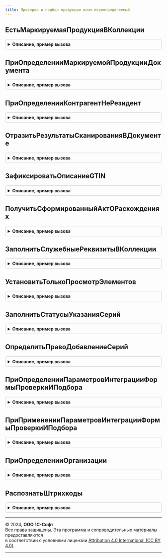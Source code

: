 ```yaml
---
title: Проверка и подбор продукции исмп переопределяемый
---
```



## ЕстьМаркируемаяПродукцияВКоллекции
<details style="margin: 1em 0; padding: 0.5em; border: 1px solid #ccc; border-radius: 6px;">

<summary style="font-weight: bold; cursor: pointer;">Описание, пример вызова</summary>

```bsl

// Возвращает через третий параметр признак наличия маркируемой продукции.
//
// Параметры:
//  Коллекция                - ДанныеФормыКоллекция - ТЧ с товарами.
//  ВидМаркируемойПродукции  - ПеречислениеСсылка.ВидыПродукцииИС - вид продукции, наличие которой необходимо определить.
//  ЕстьМаркируемаяПродукция - Булево - Исходящий, признак наличия маркируемой продукции.
//
Процедура ЕстьМаркируемаяПродукцияВКоллекции(Коллекция, ВидМаркируемойПродукции, ЕстьМаркируемаяПродукция) Экспорт
```

Пример вызова
```bsl
ПроверкаИПодборПродукцииИСМППереопределяемый.ЕстьМаркируемаяПродукцияВКоллекции(Коллекция, ВидМаркируемойПродукции, ЕстьМаркируемаяПродукция) 
```
</details>

## ПриОпределенииМаркируемойПродукцииДокумента
<details style="margin: 1em 0; padding: 0.5em; border: 1px solid #ccc; border-radius: 6px;">

<summary style="font-weight: bold; cursor: pointer;">Описание, пример вызова</summary>

```bsl

// Возвращает через третий параметр таблицу товаров документа, являющихся маркируемой продукцией требуемого вида,
//   либо дополняет ее значениями GTIN.
//
// Параметры:
//  Контекст                 - ФормаКлиентскогоПриложения, ДокументСсылка - документ, маркируемую продукцию которого необходимо получить.
//  ВидМаркируемойПродукции  - ПеречислениеСсылка.ВидыПродукцииИС - вид маркируемой продукции, которую необходимо получить.
//  ТаблицаМаркируемойПродукции - ТаблицаЗначений - Исходящий, таблица с маркируемой продукцией документа. Должна содержать колонки:
//  * GTIN           - Строка - GTIN продукции
//  * Номенклатура   - ОпределяемыйТип.Номенклатура - номенклатура маркируемой продукции
//  * Характеристика - ОпределяемыйТип.ХарактеристикаНоменклатуры - характеристика номенклатура маркируемой продукции
//  * Серия          - ОпределяемыйТип.СерияНоменклатуры - серия номенклатура маркируемой продукции
//  * Количество     - Число - количество маркируемой продукции
//  Сценарий - Число - сценарий работы с маркируемой продукцией документа
Процедура ПриОпределенииМаркируемойПродукцииДокумента(Контекст, ВидМаркируемойПродукции, ТаблицаМаркируемойПродукции, Сценарий = 0) Экспорт
```

Пример вызова
```bsl
ПроверкаИПодборПродукцииИСМППереопределяемый.ПриОпределенииМаркируемойПродукцииДокумента(Контекст, ВидМаркируемойПродукции, ТаблицаМаркируемойПродукции, Сценарий);
```
</details>

## ПриОпределенииКонтрагентНеРезидент
<details style="margin: 1em 0; padding: 0.5em; border: 1px solid #ccc; border-radius: 6px;">

<summary style="font-weight: bold; cursor: pointer;">Описание, пример вызова</summary>

```bsl

// Возвращает через второй параметр признак что переданный контрагент является нерезидентом.
//
// Параметры:
//  Контрагент - СправочникСсылка.Контрагенты - Проверяемы контрагент
//  НеРезидент - Булево - Признак что контрагент не резидент (Истина) или резидент (Ложь).
//
Процедура ПриОпределенииКонтрагентНеРезидент(Контрагент, НеРезидент) Экспорт
```

Пример вызова
```bsl
ПроверкаИПодборПродукцииИСМППереопределяемый.ПриОпределенииКонтрагентНеРезидент(Контрагент, НеРезидент) 
```
</details>

## ОтразитьРезультатыСканированияВДокументе
<details style="margin: 1em 0; padding: 0.5em; border: 1px solid #ccc; border-radius: 6px;">

<summary style="font-weight: bold; cursor: pointer;">Описание, пример вызова</summary>

```bsl

// Предназначена для реализации функциональности по отражению результатов проверки и подбора в документе, из которого была вызвана соответствующая форма.
//
// Параметры:
//  ПараметрыОкончанияПроверки - (См. ПроверкаИПодборПродукцииИСМП.ПараметрыОкончанияПроверки).
Процедура ОтразитьРезультатыСканированияВДокументе(ПараметрыОкончанияПроверки) Экспорт
```

Пример вызова
```bsl
ПроверкаИПодборПродукцииИСМППереопределяемый.ОтразитьРезультатыСканированияВДокументе(ПараметрыОкончанияПроверки) 
```
</details>

## ЗафиксироватьОписаниеGTIN
<details style="margin: 1em 0; padding: 0.5em; border: 1px solid #ccc; border-radius: 6px;">

<summary style="font-weight: bold; cursor: pointer;">Описание, пример вызова</summary>

```bsl

// Вызывается при заверешении проверки и подбора для отражения данных в документе.
// Предназначена для сохранения связей номенклатуры с GTIN, с учетом коээффициентов групповых упаковок.
//
// Параметры:
//  ТаблицаОписанияGTIN - см. ПроверкаИПодборПродукцииИСМП.ПустаяТаблицаОписанияGTIN.
Процедура ЗафиксироватьОписаниеGTIN(ТаблицаОписанияGTIN) Экспорт
```

Пример вызова
```bsl
ПроверкаИПодборПродукцииИСМППереопределяемый.ЗафиксироватьОписаниеGTIN(ТаблицаОписанияGTIN) 
```
</details>

## ПолучитьСформированныйАктОРасхождениях
<details style="margin: 1em 0; padding: 0.5em; border: 1px solid #ccc; border-radius: 6px;">

<summary style="font-weight: bold; cursor: pointer;">Описание, пример вызова</summary>

```bsl

// Получает сформированный ранее Акт о расхождениях для переданного документа.
//
// Параметры:
//  Документ         - ДокументСсылка - ссылка на документ, для которого необходимо получить Акт о расхождениях:
//  АктОРасхождениях - ДокументСсылка - ссылка на Акт о расхождениях:
Процедура ПолучитьСформированныйАктОРасхождениях(Документ, АктОРасхождениях) Экспорт
```

Пример вызова
```bsl
ПроверкаИПодборПродукцииИСМППереопределяемый.ПолучитьСформированныйАктОРасхождениях(Документ, АктОРасхождениях) 
```
</details>

## ЗаполнитьСлужебныеРеквизитыВКоллекции
<details style="margin: 1em 0; padding: 0.5em; border: 1px solid #ccc; border-radius: 6px;">

<summary style="font-weight: bold; cursor: pointer;">Описание, пример вызова</summary>

```bsl

// Заполняет в табличной части служебные реквизиты, например: признак использования характеристик номенклатуры.
//
// Параметры:
//  Форма          - ФормаКлиентскогоПриложения - Форма.
//  ТабличнаяЧасть - ДанныеФормыКоллекция, ТаблицаЗначений - таблица для заполнения.
Процедура ЗаполнитьСлужебныеРеквизитыВКоллекции(Форма, ТабличнаяЧасть) Экспорт
```

Пример вызова
```bsl
ПроверкаИПодборПродукцииИСМППереопределяемый.ЗаполнитьСлужебныеРеквизитыВКоллекции(Форма, ТабличнаяЧасть) 
```
</details>

## УстановитьТолькоПросмотрЭлементов
<details style="margin: 1em 0; padding: 0.5em; border: 1px solid #ccc; border-radius: 6px;">

<summary style="font-weight: bold; cursor: pointer;">Описание, пример вызова</summary>

```bsl

// Устанавливает режим просмотра (доступности, для команд) элементам формы.
//   Переопределение необходимо использовать для совместной работы с аналогичными механизмами.
//   Обработанные здесь реквизиты мледует удалить из массива "Блокируемые элементы".
//
// Параметры:
//  Форма               - ФормаКлиентскогоПриложения - форма в которой производится изменение доступности
//  БлокируемыеЭлементы - Массив - наименования реквизитов
//  Заблокировать       - Булево - заблокировать или разблокировать реквизиты
Процедура УстановитьТолькоПросмотрЭлементов( Экспорт
```

Пример вызова
```bsl
ПроверкаИПодборПродукцииИСМППереопределяемый.УстановитьТолькоПросмотрЭлементов();
```
</details>

## ЗаполнитьСтатусыУказанияСерий
<details style="margin: 1em 0; padding: 0.5em; border: 1px solid #ccc; border-radius: 6px;">

<summary style="font-weight: bold; cursor: pointer;">Описание, пример вызова</summary>

```bsl

// Предназначена для расчета статусов указания серий во всех строках таблицы товаров
//
// Параметры:
//  Форма        - ФормаКлиентскогоПриложения - форма с таблицей товаров
//  ПараметрыУказанияСерий - Структура - параметры указания серий
Процедура ЗаполнитьСтатусыУказанияСерий(Форма, ПараметрыУказанияСерий) Экспорт
```

Пример вызова
```bsl
ПроверкаИПодборПродукцииИСМППереопределяемый.ЗаполнитьСтатусыУказанияСерий(Форма, ПараметрыУказанияСерий) 
```
</details>

## ОпределитьПравоДобавлениеСерий
<details style="margin: 1em 0; padding: 0.5em; border: 1px solid #ccc; border-radius: 6px;">

<summary style="font-weight: bold; cursor: pointer;">Описание, пример вызова</summary>

```bsl

// Возвращает через параметр наличие права на добавление элементов справочника СерииНоменклатуры
//
// Параметры:
//  ПравоДобавлениеСерий - Булево - исходящий, наличие права на добавление.
Процедура ОпределитьПравоДобавлениеСерий(ПравоДобавлениеСерий) Экспорт
```

Пример вызова
```bsl
ПроверкаИПодборПродукцииИСМППереопределяемый.ОпределитьПравоДобавлениеСерий(ПравоДобавлениеСерий) 
```
</details>

## ПриОпределенииПараметровИнтеграцииФормыПроверкиИПодбора
<details style="margin: 1em 0; padding: 0.5em; border: 1px solid #ccc; border-radius: 6px;">

<summary style="font-weight: bold; cursor: pointer;">Описание, пример вызова</summary>

```bsl

// Заполняет специфику интеграции формы проверки и подбора в конкретную форму.
//
// Параметры:
//  Форма - ФормаКлиентскогоПриложения - форма для которой настраиваются параметры интеграции:
//  *Объект - ДокументОбъект
//  ПараметрыИнтеграции - (См. ПроверкаИПодборПродукцииИС.ПараметрыИнтеграцииФормПроверкиИПодбора).
//  ВидПродукции - Перечислениессылка.ВидыПродукцииИС - вид продукции для которого проводится встраивание
//
Процедура ПриОпределенииПараметровИнтеграцииФормыПроверкиИПодбора(Форма, ПараметрыИнтеграции, ВидПродукции = Неопределено) Экспорт
```

Пример вызова
```bsl
ПроверкаИПодборПродукцииИСМППереопределяемый.ПриОпределенииПараметровИнтеграцииФормыПроверкиИПодбора(Форма, ПараметрыИнтеграции, ВидПродукции);
```
</details>

## ПриПримененииПараметровИнтеграцииФормыПроверкиИПодбора
<details style="margin: 1em 0; padding: 0.5em; border: 1px solid #ccc; border-radius: 6px;">

<summary style="font-weight: bold; cursor: pointer;">Описание, пример вызова</summary>

```bsl

// Заполняет специфику применения интеграции формы проверки и подбора в конкретную форму.
//
// Параметры:
//  Форма - ФормаКлиентскогоПриложения - форма для которой применяются параметры интеграции.
//
Процедура ПриПримененииПараметровИнтеграцииФормыПроверкиИПодбора(Форма) Экспорт
```

Пример вызова
```bsl
ПроверкаИПодборПродукцииИСМППереопределяемый.ПриПримененииПараметровИнтеграцииФормыПроверкиИПодбора(Форма) 
```
</details>

## ПриОпределенииОрганизации
<details style="margin: 1em 0; padding: 0.5em; border: 1px solid #ccc; border-radius: 6px;">

<summary style="font-weight: bold; cursor: pointer;">Описание, пример вызова</summary>

```bsl

// Получение организации для складских документов "через точку".
// Параметры:
// ПроверяемыйДокумент - ДокументСсылка
// Организация - ОпределяемыйТип.Организация - возвращаемое значение.
Процедура ПриОпределенииОрганизации(ПроверяемыйДокумент, Организация) Экспорт
```

Пример вызова
```bsl
ПроверкаИПодборПродукцииИСМППереопределяемый.ПриОпределенииОрганизации(ПроверяемыйДокумент, Организация) 
```
</details>

## РаспознатьШтрихкоды
<details style="margin: 1em 0; padding: 0.5em; border: 1px solid #ccc; border-radius: 6px;">

<summary style="font-weight: bold; cursor: pointer;">Описание, пример вызова</summary>

```bsl

// Обрабатывает таблицу штриховых кодов и получает для каждого из них данные в информационной базе.
//   На входе имеется таблица, в которой заполнены только колонки "Номер строки", "Штриховой код" и "Количество", опционально заполнена
//   колонка "Родитель".
//   В процедуре заполняется допустимый штрихкод упаковки из справочника или признак новой (неизвестной) упаковки.
//
// Параметры:
//  ТаблицаНеАкцизныеМарки - ТаблицаЗначение - имеет следующие колонки:
//   * ШтриховойКод        - Строка                              - штриховой код полученный с ТСД.
//   * Количество          - Число                               - сколько раз был считан данный штрихкод.
//   * ШтрихКодУпаковки    - Справочник.ШтрихкодыУпаковокТоваров - ссылка на имеющуюся в базе упаковку.
//   * Родитель            - Строка                              - штрихкод внешней упаковки.
//   * НомерСтроки         - Число                               - номер строки таблицы
//   * ЭтоУпаковка         - Булево                              - признак новой упаковки
//
Процедура РаспознатьШтрихкоды(ТаблицаНеАкцизныеМарки) Экспорт
```

Пример вызова
```bsl
ПроверкаИПодборПродукцииИСМППереопределяемый.РаспознатьШтрихкоды(ТаблицаНеАкцизныеМарки) 
```
</details>

---

© 2024, **ООО 1С-Софт**  
Все права защищены. Эта программа и сопроводительные материалы предоставляются  
в соответствии с условиями лицензии [Attribution 4.0 International (CC BY 4.0)](https://creativecommons.org/licenses/by/4.0/legalcode).

---
